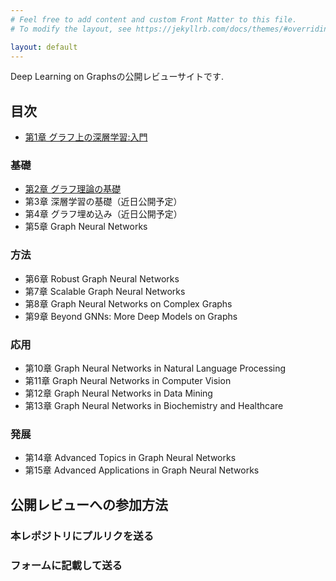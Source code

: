 ```yaml
---
# Feel free to add content and custom Front Matter to this file.
# To modify the layout, see https://jekyllrb.com/docs/themes/#overriding-theme-defaults

layout: default
---
```


Deep Learning on Graphsの公開レビューサイトです.

## 目次
- [第1章 グラフ上の深層学習:入門](./chapters/chap1/chap1.md)
### 基礎
- [第2章 グラフ理論の基礎](./chapters/chap2/chap2.md)
- 第3章 深層学習の基礎（近日公開予定）
- 第4章 グラフ埋め込み（近日公開予定）
- 第5章 Graph Neural Networks
### 方法
- 第6章 Robust Graph Neural Networks
- 第7章 Scalable Graph Neural Networks
- 第8章 Graph Neural Networks on Complex Graphs
- 第9章 Beyond GNNs: More Deep Models on Graphs
### 応用
- 第10章 Graph Neural Networks in Natural Language Processing
- 第11章 Graph Neural Networks in Computer Vision
- 第12章 Graph Neural Networks in Data Mining
- 第13章 Graph Neural Networks in Biochemistry and Healthcare
### 発展
- 第14章 Advanced Topics in Graph Neural Networks
- 第15章 Advanced Applications in Graph Neural Networks

## 公開レビューへの参加方法
### 本レポジトリにプルリクを送る
### フォームに記載して送る
